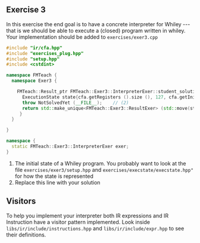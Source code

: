 ## Exercise 3 
In this exercise the end goal is to have a concrete interpreter for Whiley --- that is we should be able to execute a (closed) program written in whiley. 
Your implementation should be added to `exercises/exer3.cpp`
``` C++
#include "ir/cfa.hpp"
#include "exercises_plug.hpp"
#include "setup.hpp"
#include <cstdint>

namespace FMTeach {
  namespace Exer3 {

    FMTeach::Result_ptr FMTeach::Exer3::InterpreterExer::student_solution (const FMTeach::IR::CFA& cfa)  {
      ExecutionState state{cfa.getRegisters ().size (), 127, cfa.getInitial () }; // (1) 
	  throw NotSolvedYet (__FILE__);    // (2)
	  return std::make_unique<FMTeach::Exer3::ResultExer> (std::move(state)); 
     }
  }

}

namespace {
  static FMTeach::Exer3::InterpreterExer exer;
}
```

1. The initial state of a Whiley program. You probably want to look at the file `exercises/exer3/setup.hpp` and `exercises/execstate/execstate.hpp"` for how the state is represented 
2. Replace this line with your solution


## Visitors 
To help you implement your interpreter both IR expressions and IR Instruction have a visitor pattern implemented. Look inside `libs/ir/include/instructions.hpp` and  `libs/ir/include/expr.hpp` to see their definitions.




